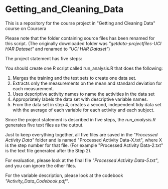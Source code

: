 # Getting_and_Cleaning_Data
This is a repository for the course project in "Getting and Cleaning Data" course on Coursera 

Please note that the folder containing source files has been renamed for this script.
(The originally downloaded folder was *"getdata-projectfiles-UCI HAR Dataset"* and renamed to *"UCI HAR Dataset"*)

The project statement has five steps:

You should create one R script called run_analysis.R that does the following:
1. Merges the training and the test sets to create one data set.
2. Extracts only the measurements on the mean and standard deviation for each measurement. 
3. Uses descriptive activity names to name the activities in the data set
4. Appropriately labels the data set with descriptive variable names. 
5. From the data set in step 4, creates a second, independent tidy data set with the average of each variable for each activity and each subject.

Since the project statement is described in five steps, the *run_analysis.R* generates five text files as the output.

Just to keep everything together, all five files are saved in the *"Processed Activity Data"* folder and is named "Processed Activity Data-X.txt", where X is the step number for that file. (For example "Processed Activity Data-2.txt" is the text file generated after the Step 2).

For evaluation, please look at the final file *"Processed Activity Data-5.txt"*, and you can ignore the other files.

For the variable description, please look at the codebook *"Activity_Data_Codebook.pdf"*.